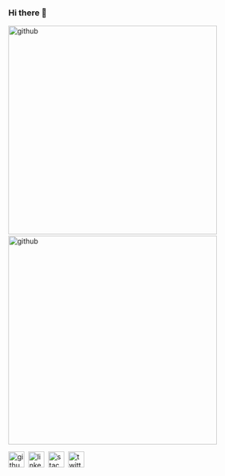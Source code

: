 ### Hi there 👋

<p>
<img src='https://github-readme-stats.vercel.app/api?username=erikb76&show_icons=true&hide=stars&count_private=true&card_width=418' alt='github' width='418'>
<img src="https://upload.wikimedia.org/wikipedia/commons/1/1a/1x1_placeholder.png" width="8px" alt=""/>
<img src='https://github-readme-stats.vercel.app/api/top-langs/?username=erikb76&hide=swift,php&layout=compact&card_width=418' alt='github' width='418'>
</p>

[<img src='https://cdn.jsdelivr.net/npm/simple-icons@3.0.1/icons/github.svg' alt='github' height='32'>][1]&nbsp;
[<img src='https://cdn.jsdelivr.net/npm/simple-icons@3.0.1/icons/linkedin.svg' alt='linkedin' height='32'>][2]&nbsp;
[<img src='https://cdn.jsdelivr.net/npm/simple-icons@3.0.1/icons/stackoverflow.svg' alt='stackoverflow' height='32'>][3]&nbsp;
[<img src='https://cdn.jsdelivr.net/npm/simple-icons@3.0.1/icons/twitter.svg' alt='twitter' height='32'>][4]

<!--
![erikb76's GitHub Stats][1]
![Most Used Languages][2]

**erikb76/erikb76** is a ✨ _special_ ✨ repository because its `README.md` (this file) appears on your GitHub profile.

Here are some ideas to get you started:

- 🔭 I’m currently working on ...
- 🌱 I’m currently learning ...
- 👯 I’m looking to collaborate on ...
- 🤔 I’m looking for help with ...
- 💬 Ask me about ...
- 📫 How to reach me: ...
- 😄 Pronouns: ...
- ⚡ Fun fact: ...
[1]: https://github-readme-stats.vercel.app/api?username=erikb76&show_icons=true&hide=stars&count_private=true&card_width=410
[2]: https://github-readme-stats.vercel.app/api/top-langs/?username=erikb76&hide=swift&layout=compact&card_width=410
-->

[1]: https://github.com/erikb76
[2]: https://www.linkedin.com/in/erikb76/
[3]: https://stackoverflow.com/users/erikb76
[4]: https://twitter.com/erikb76
